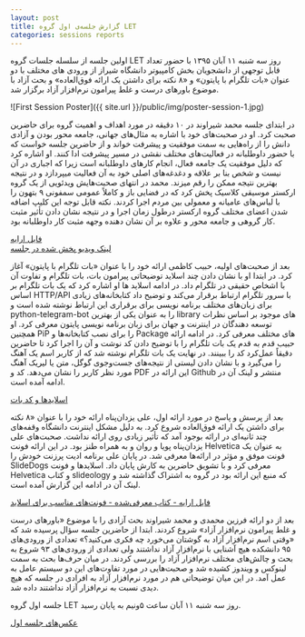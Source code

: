 ```yaml
---
layout: post
title: گزارش جلسه‌ی اول گروه LET
categories: sessions reports
---
```


اولین جلسه از سلسله جلسات گروه LET روز سه شنبه ۱۱ آبان ۱۳۹۵ با حضور تعداد قابل توجهی از دانشجویان بخش کامپیوتر دانشگاه شیراز از ورودی های مختلف با دو عنوان «بات تلگرام با پایتون» و «۸ نکته برای داشتن یک ارائه فوق‌العاده» و بحث آزاد با موضوع باورهای درست و غلط پیرامون نرم‌افزار آزاد برگزار شد.

![First Session Poster]({{ site.url }}/public/img/poster-session-1.jpg)

در ابتدای جلسه محمد شیراوند در ۱۰ دقیقه در مورد اهداف و اهمیت گروه برای حاضرین صحبت کرد. او در صحبت‌های خود با اشاره به مثال‌های جهانی، جامعه محور بودن و آزادی دانش را از راه‌هایی به سمت موفقیت و پیشرفت خواند و از حاضرین جلسه خواست که با حضور داوطلبانه در فعالیت‌های مختلف نقشی در مسیر پیشرفت ادا کنند. او اشاره کرد که دلیل موفقیت یک جامعه فعال، انجام کارهای داوطلبانه است زیرا که اجباری در آن نیست و شخص بنا بر علاقه و دغدغه‌های اصلی خود به آن فعالیت میپردازد و در نتیجه بهترین نتیجه ممکن را رقم میزند. محمد در انتهای صحبت‌هایش ویدئویی از یک گروه ارکستر موسیقی کلاسیک پخش کرد که در فضایی باز و کاملاً عمومی سمفونی ۹ بتهون را با لباس‌های عامیانه و معمولی بین مردم اجرا کردند. نکته قابل توجه این کلیپ اضافه شدن اعضای مختلف گروه ارکستر درطول زمان اجرا و در نتیجه نشان دادن تأثیر مثبت کار گروهی و جامعه محور و علاوه بر آن نشان دهنده وجهه مثبت کار داوطلبانه بود.

[فایل ارایه](https://github.com/shiravand/presentations/tree/master/let)  
[لینک ویدیو پخش شده در جلسه](https://mega.nz/#!FVhlBADR!U5pZSEGu5XNHzzBLs1E4EZOJMXtk8e46DC_YykVgAx8)

بعد از صحبت‌های اولیه، حبیب کاظمی ارائه خود را با عنوان «بات تلگرام با پایتون» آغاز کرد. در ابتدا او با نشان دادن چند اسلاید توضیحاتی پیرامون بات، بات تلگرام و تفاوت آن با اشخاص حقیقی در تلگرام داد. در ادامه اسلاید ها او اشاره کرد که یک بات تلگرام بر اساس HTTP/API با سرور تلگرام ارتباط برقرار می‌کند و توضیح داد کتابخانه‌های زیادی برای زبان‌های مختلف برنامه نویسی برای برقراری این ارتباط نوشته شده است و python-telegram-bot را به عنوان یکی از بهترین library های موجود بر اساس نظرات توسعه دهندگان در اینترنت و جهان برای زبان برنامه نویسی پایتون معرفی کرد. او همچنین PiP را برای نصب کتابخانه‌ها و Package های مختلف معرفی کرد. در ادامه ارائه حبیب قدم به قدم یک بات تلگرام را با توضیح دادن کد نوشت و آن را اجرا کرد تا حاضرین دقیقاً عمل‌کرد کد را ببینند. در نهایت یک بات تلگرام نوشته شد که از کاربر اسم یک آهنگ را می‌گیرد و با نشان دادن لیستی از نتیجه‌های جست‌وجوی گوگل، متن یا لیریک آهنگ مورد نظر کاربر را نشان می‌دهد. کد و PDF این ارائه در Github منتشر و لینک آن در ادامه آمده است.

[اسلاید‌ها و کد بات](https://github.com/kazemihabib/let_group_bot_code_representation)

بعد از پرسش و پاسخ در مورد ارائه اول، علی یزدان‌پناه ارائه خود را با عنوان «۸ نکته برای داشتن یک ارائه فوق‌العاده شروع کرد. به دلیل مشکل اینترنت دانشگاه وقفه‌های چند ثانیه‌ای در ارائه بوجود آمد که تأثیر زیادی روی ارائه نداشت. صحبت‌های علی یزدان‌پناه پویا و روان و به همراه طنز بود. در این ارائه فونت Helvetica به عنوان یک فونت موفق و مؤثر در ارائه‌ها معرفی شد. در پایان علی برنامه ادیت پرزنت خودش را SlideDogs معرفی کرد و با تشویق حاضرین به کارش پایان داد. اسلاید‌ها و فونت Helvetica و کتاب slideology که منبع این ارائه بود در گروه به اشتراک گذاشته شد و لینک آن در ادامه این گزارش آمده است.

[فایل ارایه - کتاب معرفی‌شده - فونت‌های مناسب برای اسلاید](https://mega.nz/#!RZJgWCrS!k_SC8oZ7avQvcaZv9SpboECjHD7I9WVKxf7ma_pJ8yw)

بعد از دو ارائه فرزین محمدی و محمد شیراوند بحث آزادی را با موضوع «باورهای درست و غلط پیرامون نرم‌افزار آزاد» شروع کردند. ابتدا از حاضرین جلسه سؤال پرسیده شد که «وقتی اسم نرم‌افزار آزاد به گوشتان می‌خورد چه فکری می‌کنید؟» تعدادی از ورودی‌های ۹۵ دانشکده هیچ آشنایی با نرم‌افزار آزاد نداشتند ولی تعدادی از ورودی‌های ۹۳ شروع به بحث و چالش‌های مختلف نرم‌افزار آزاد را بررسی کردند. در میان حرف‌ها بحث به سمت لینوکس و ویندوز کشیده شد و صحبت‌هایی در مورد تفاوت‌های این دو سیستم عامل به عمل آمد. در این میان توضیحاتی هم در مورد نرم‌افزار آزاد به افرادی در جلسه که هیچ دیدی نسبت به نرم‌افزار آزاد نداشتند داده شد.

جلسه اول گروه LET روز سه شنبه ۱۱ آبان ساعت ۵ونیم به پایان رسید.

[عکس‌های جلسه اول](http://jmp.sh/b/Wp3ORU1IkyWF8EJOjgLA)
